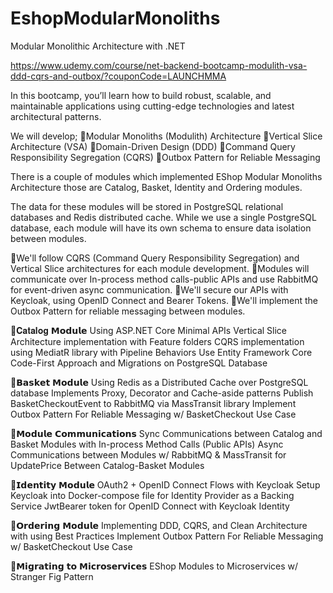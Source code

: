 # EshopModularMonoliths
Modular Monolithic Architecture with .NET

https://www.udemy.com/course/net-backend-bootcamp-modulith-vsa-ddd-cqrs-and-outbox/?couponCode=LAUNCHMMA

In this bootcamp, you’ll learn how to build robust, scalable, and maintainable applications using cutting-edge technologies and latest architectural patterns.

We will develop;
🔹Modular Monoliths (Modulith) Architecture
🔹Vertical Slice Architecture (VSA)
🔹Domain-Driven Design (DDD)
🔹Command Query Responsibility Segregation (CQRS)
🔹Outbox Pattern for Reliable Messaging

There is a couple of modules which implemented EShop Modular Monoliths Architecture
  those are Catalog, Basket, Identity and Ordering modules.

The data for these modules will be stored in PostgreSQL relational databases and Redis distributed cache. While we use a single PostgreSQL database, each module will have its own schema to ensure data isolation between modules.

🔹We'll follow CQRS (Command Query Responsibility Segregation) and Vertical Slice architectures for each module development.
🔹Modules will communicate over In-process method calls-public APIs and use RabbitMQ for event-driven async communication.
🔹We'll secure our APIs with Keycloak, using OpenID Connect and Bearer Tokens.
🔹We'll implement the Outbox Pattern for reliable messaging between modules.

🔹𝐂𝐚𝐭𝐚𝐥𝐨𝐠 𝗠𝗼𝗱𝘂𝗹𝗲
Using ASP.NET Core Minimal APIs
Vertical Slice Architecture implementation with Feature folders
CQRS implementation using MediatR library with Pipeline Behaviors
Use Entity Framework Core Code-First Approach and Migrations on PostgreSQL Database

🔹𝗕𝗮𝘀𝗸𝗲𝘁 𝗠𝗼𝗱𝘂𝗹𝗲
Using Redis as a Distributed Cache over PostgreSQL database
Implements Proxy, Decorator and Cache-aside patterns
Publish BasketCheckoutEvent to RabbitMQ via MassTransit library
Implement Outbox Pattern For Reliable Messaging w/ BasketCheckout Use Case

🔹𝗠𝗼𝗱𝘂𝗹𝗲 𝗖𝗼𝗺𝗺𝘂𝗻𝗶𝗰𝗮𝘁𝗶𝗼𝗻𝘀
Sync Communications between Catalog and Basket Modules with In-process Method Calls (Public APIs)
Async Communications between Modules w/ RabbitMQ & MassTransit for UpdatePrice Between Catalog-Basket Modules

🔹𝗜𝗱𝗲𝗻𝘁𝗶𝘁𝘆 𝗠𝗼𝗱𝘂𝗹𝗲 
OAuth2 + OpenID Connect Flows with Keycloak
Setup Keycloak into Docker-compose file for Identity Provider as a Backing Service
JwtBearer token for OpenID Connect with Keycloak Identity

🔹𝗢𝗿𝗱𝗲𝗿𝗶𝗻𝗴 𝗠𝗼𝗱𝘂𝗹𝗲 
Implementing DDD, CQRS, and Clean Architecture with using Best Practices 
Implement Outbox Pattern For Reliable Messaging w/ BasketCheckout Use Case

🔹𝗠𝗶𝗴𝗿𝗮𝘁𝗶𝗻𝗴 𝘁𝗼 𝗠𝗶𝗰𝗿𝗼𝘀𝗲𝗿𝘃𝗶𝗰𝗲𝘀
EShop Modules to Microservices w/ Stranger Fig Pattern
